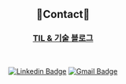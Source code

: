 <div align='center'>
 
 ## :wave:Contact:wave:
 
 
 ### [**TIL & 기술 블로그**](https://giwonn.github.io/TIL/)  
 
 <br>
 
 [![Linkedin Badge](https://img.shields.io/badge/-LinkedIn-blue?style=flat-square&logo=Linkedin&logoColor=white&link=https://www.linkedin.com/in/giwon-lim-7b3847191/)](https://www.linkedin.com/in/giwon-lim-7b3847191/)
 [![Gmail Badge](https://img.shields.io/badge/Gmail-d14836?style=flat-square&logo=Gmail&logoColor=white&link=mailto:giwon.dev@gmail.com)](mailto:giwon.dev@gmail.com)
 
</div>
